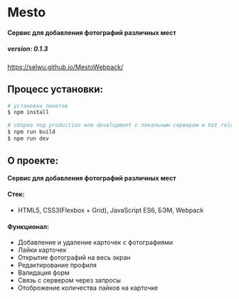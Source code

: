 # Mesto

#### Сервис для добавления фотографий различных мест

##### version: 0.1.3


 https://selwu.github.io/MestoWebpack/

## Процесс установки:

```bash
# установка пакетов
$ npm install

# сборка под production или development с локальным сервером и hot reload
$ npm run build
$ npm run dev
```
 
## О проекте: 

**Сервис для добавления фотографий различных мест**
 
#### Стек: 
* HTML5, CSS3(Flexbox + Grid), JavaScript ES6, БЭМ, Webpack

#### Функционал:

* Добавление и удаление карточек с фотографиями
* Лайки карточек
* Открытие фотографий на весь экран
* Редактирование профиля
* Валидация форм
* Связь с сервером через запросы
* Отоброжение количества лайков на карточке
